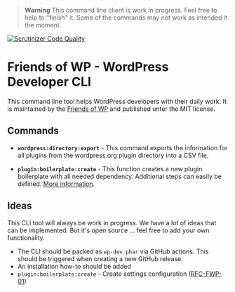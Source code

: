 > **Warning**
> This command line client is work in progress. Feel free to help to "finish" it. Some of the commands may not work as intended it the moment.

[![Scrutinizer Code Quality](https://scrutinizer-ci.com/g/friends-of-wp/wp-dev-cli/badges/quality-score.png?b=develop)](https://scrutinizer-ci.com/g/friends-of-wp/wp-dev-cli/?branch=develop)

# Friends of WP - WordPress Developer CLI

This command line tool helps WordPress developers with their daily work. It is maintained by the [Friends of WP](https://www.friendsofwp.com) and published unter the MIT license.

## Commands

- **`wordpress:directory:export`** - This command exports the information for all plugins from the wordpress.org plugin directory into a CSV file. 


- **`plugin:boilerplate:create`** - This function creates a new plugin boilerplate with all needed dependency. Additional steps can easily be defined. [More information](docs/command/plugin-boilerplate-create.md).

## Ideas

This CLI tool will always be work in progress. We have a lot of ideas that can be implemented. But it's open source ... feel free to add your own functionality.

- The CLI should be packed as `wp-dev.phar` via GitHub actions. This should be triggered when creating a new GitHub release. 
- An installation how-to should be added
- `plugin:boilerplate:create` - Create settings configuration ([RFC-FWP-01](https://github.com/friends-of-wp/rfc-fwp-01-settings))
